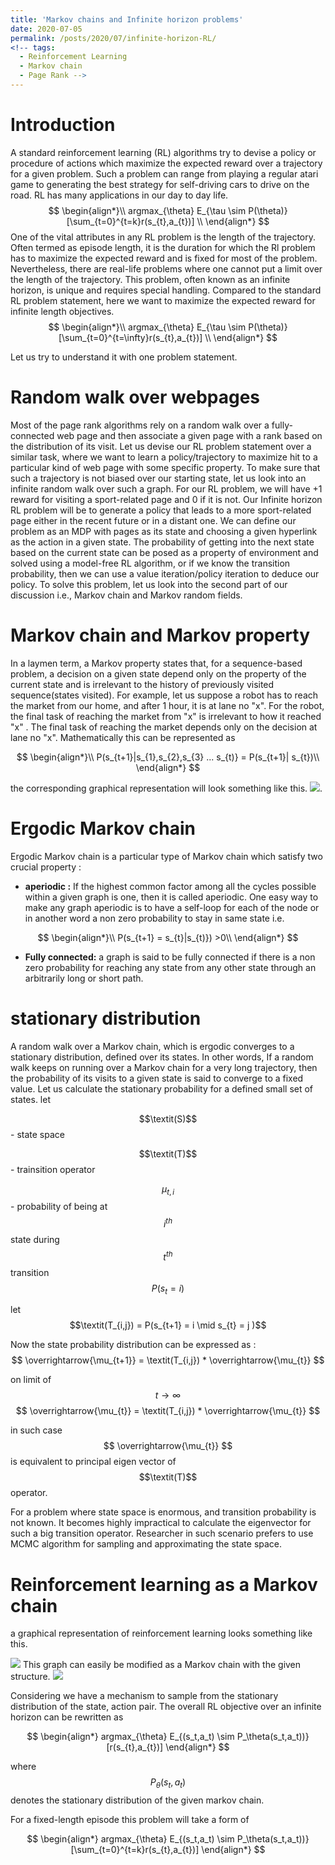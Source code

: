 ```yaml
---
title: 'Markov chains and Infinite horizon problems'
date: 2020-07-05
permalink: /posts/2020/07/infinite-horizon-RL/
<!-- tags:
  - Reinforcement Learning
  - Markov chain
  - Page Rank -->
---
```


# Introduction
<script type="text/javascript" async
  src="https://cdn.mathjax.org/mathjax/latest/MathJax.js?config=TeX-MML-AM_CHTML">
</script>
 
 A standard reinforcement learning (RL) algorithms try to devise a policy or procedure of actions which maximize the expected reward over a trajectory for a given problem.  Such a problem can range from playing a regular atari game to generating the best strategy for self-driving cars to drive on the road.  RL has many applications in our day to day life. 
$$
\begin{align*}\\
argmax_{\theta} E_{\tau \sim P(\theta)}[\sum_{t=0}^{t=k}r(s_{t},a_{t})]
\\
\end{align*}
$$
One of the vital attributes in any RL problem is the length of the trajectory.  Often termed as episode length, it is the duration for which the Rl problem has to maximize the expected reward and is fixed for most of the problem. Nevertheless, there are real-life problems where one cannot put a limit over the length of the trajectory. This problem, often known as an infinite horizon, is unique and requires special handling. Compared to the standard RL problem statement, here we want to maximize the expected reward for infinite length objectives.  
$$
\begin{align*}\\
argmax_{\theta} E_{\tau \sim P(\theta)}[\sum_{t=0}^{t=\infty}r(s_{t},a_{t})]
\\
\end{align*}
$$

Let us try to understand it with one problem statement. 

# Random walk over webpages

Most of the page rank algorithms rely on a random walk over a fully-connected web page and then associate a given page with a rank based on the distribution of its visit.  Let us devise our RL problem statement over a similar task,  where we want to learn a policy/trajectory to maximize hit to a particular kind of web page with some specific property. To make sure that such a trajectory is not biased over our starting state, let us look into an infinite random walk over such a graph.  For our RL problem, we will have +1 reward for visiting a sport-related page and 0 if it is not. Our Infinite horizon RL problem will be to generate a policy that leads to a more sport-related page either in the recent future or in a distant one.  We can define our problem as an MDP with pages as its state and choosing a given hyperlink as the action in a given state. The probability of getting into the next state based on the current state can be posed as a property of environment and solved using a model-free RL algorithm, or if we know the transition probability, then we can use a value iteration/policy iteration to deduce our policy. 
To solve this problem, let us look into the second part of our discussion i.e., Markov chain and Markov random fields.

# Markov chain and Markov property
In a laymen term, a Markov property states that, for a sequence-based problem, a decision on a given state depend only on the property of the current state and is irrelevant to the history of previously visited sequence(states visited). For example, let us suppose a robot has to reach the market from our home, and after 1 hour, it is at lane no "x".  For the robot, the final task of reaching the market from "x" is irrelevant to how it reached "x" . The final task of reaching the market depends only on the decision at lane no "x". Mathematically this can be represented as 

$$
\begin{align*}\\
P(s_{t+1}|s_{1},s_{2},s_{3} ... s_{t)} = P(s_{t+1}| s_{t})\\
\end{align*}
$$

the corresponding graphical representation will look something like this.
![](https://kyrs.github.io/files/infnite-horizon/markov_chain.png).

# Ergodic Markov chain
Ergodic Markov chain is a particular type of Markov chain which satisfy two crucial property :
- **aperiodic :** If the highest common factor among all the cycles possible within a given graph is one, then it is called aperiodic. One easy way to make any graph aperiodic is to have a self-loop for each of the node or in another word a non zero probability to stay in same state i.e.

$$
\begin{align*}\\
P(s_{t+1} = s_{t}|s_{t)}) >0\\
\end{align*}
$$
- **Fully connected:** a graph is said to be fully connected if there is a non zero probability for reaching any state from any other state through an arbitrarily long or short path. 



# stationary distribution
A random walk over a Markov chain, which is ergodic converges to a stationary distribution, defined over its states. In other words, If a random walk keeps on running over a Markov chain for a very long trajectory, then the probability of its visits to a given state is said to converge to a fixed value. 
Let us calculate the stationary probability for a defined small set of states. 
let 

$$\textit(S)$$ - state space 

$$\textit(T)$$ - trainsition operator 

$$\mu_{t,i}$$ - probability of being at $$i^{th}$$ state during $$t^{th}$$ transition $$ P(s_t = i)$$ 

let $$\textit(T_{i,j}) =  P(s_{t+1} = i \mid s_{t} = j )$$ 

Now the state probability distribution can be expressed as :
$$
 \overrightarrow{\mu_{t+1}}  = \textit(T_{i,j}) * \overrightarrow{\mu_{t}}
$$

on limit of $$t \rightarrow \infty$$ $$
 \overrightarrow{\mu_{t}}  = \textit(T_{i,j}) * \overrightarrow{\mu_{t}}
$$

in such case $$ \overrightarrow{\mu_{t}} $$ is equivalent to principal eigen vector of $$\textit(T)$$ operator.

For a problem where state space is enormous, and transition probability is not known.  It becomes highly impractical to calculate the eigenvector for such a big transition operator. Researcher in such scenario prefers to use MCMC algorithm for sampling and approximating the state space. 

# Reinforcement learning as a Markov chain
a graphical representation of reinforcement learning looks something like this.

![](https://kyrs.github.io/files/infnite-horizon/Rl.png)
This graph can easily be modified as a Markov chain with the given structure.
![](https://kyrs.github.io/files/infnite-horizon/RL_markov_chain.png)

Considering we have a mechanism to sample from the stationary distribution of the state, action pair. The overall RL objective over an infinite horizon can be rewritten as 

$$
\begin{align*}
 argmax_{\theta} E_{(s_t,a_t) \sim P_\theta(s_t,a_t))}[r(s_{t},a_{t})] 
 \end{align*}
 $$ 



where $$ P_\theta(s_t,a_t)$$ denotes the stationary distribution of the given markov chain. 

For a fixed-length episode this problem will take a form of  


$$
\begin{align*}
 argmax_{\theta} E_{(s_t,a_t) \sim P_\theta(s_t,a_t))}[\sum_{t=0}^{t=k}r(s_{t},a_{t})] 
 \end{align*}
 $$ 



<!-- $$
\begin{align*}
  & \phi(x,y) = \phi \left(\sum_{i=1}^n x_ie_i, \sum_{j=1}^n y_je_j \right)
  = \sum_{i=1}^n \sum_{j=1}^n x_i y_j \phi(e_i, e_j) = \\
  & (x_1, \ldots, x_n) \left( \begin{array}{ccc}
      \phi(e_1, e_1) & \cdots & \phi(e_1, e_n) \\
      \vdots & \ddots & \vdots \\
      \phi(e_n, e_1) & \cdots & \phi(e_n, e_n)
    \end{array} \right)
  \left( \begin{array}{c}
      y_1 \\
      \vdots \\
      y_n
    \end{array} \right)
\end{align*}
$$ -->
<!-- $$
\begin{align*}
  & \phi(x,y) = \phi \left(\sum_{i=1}^n x_ie_i, \sum_{j=1}^n y_je_j \right)
  = \sum_{i=1}^n \sum_{j=1}^n x_i y_j \phi(e_i, e_j) = \\
  & (x_1, \ldots, x_n) \left( \begin{array}{ccc}
      \phi(e_1, e_1) & \cdots & \phi(e_1, e_n) \\
      \vdots & \ddots & \vdots \\
      \phi(e_n, e_1) & \cdots & \phi(e_n, e_n)
    \end{array} \right)
  \left( \begin{array}{c}
      y_1 \\
      \vdots \\
      y_n
    \end{array} \right)
\end{align*}
$$ -->